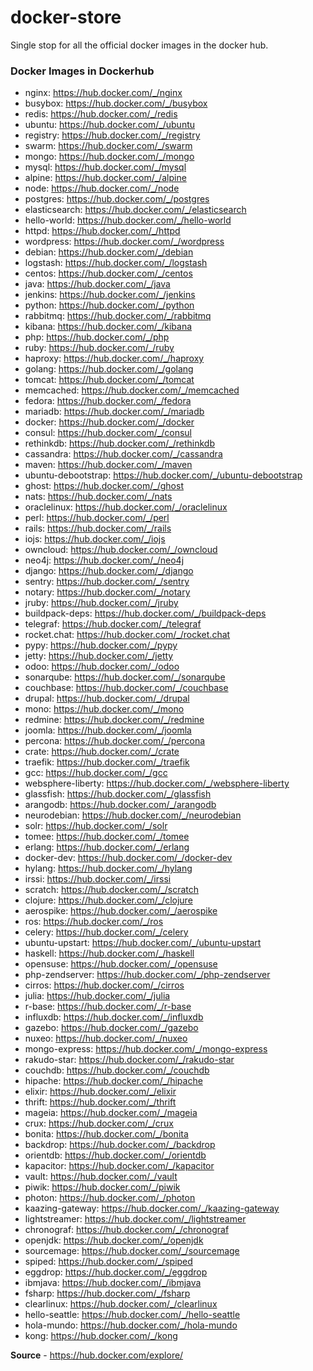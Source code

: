 # docker-store
Single stop for all the official docker images in the docker hub.

### Docker Images in Dockerhub

- nginx: https://hub.docker.com/_/nginx
- busybox: https://hub.docker.com/_/busybox
- redis: https://hub.docker.com/_/redis
- ubuntu: https://hub.docker.com/_/ubuntu
- registry: https://hub.docker.com/_/registry
- swarm: https://hub.docker.com/_/swarm
- mongo: https://hub.docker.com/_/mongo
- mysql: https://hub.docker.com/_/mysql
- alpine: https://hub.docker.com/_/alpine
- node: https://hub.docker.com/_/node
- postgres: https://hub.docker.com/_/postgres
- elasticsearch: https://hub.docker.com/_/elasticsearch
- hello-world: https://hub.docker.com/_/hello-world
- httpd: https://hub.docker.com/_/httpd
- wordpress: https://hub.docker.com/_/wordpress
- debian: https://hub.docker.com/_/debian
- logstash: https://hub.docker.com/_/logstash
- centos: https://hub.docker.com/_/centos
- java: https://hub.docker.com/_/java
- jenkins: https://hub.docker.com/_/jenkins
- python: https://hub.docker.com/_/python
- rabbitmq: https://hub.docker.com/_/rabbitmq
- kibana: https://hub.docker.com/_/kibana
- php: https://hub.docker.com/_/php
- ruby: https://hub.docker.com/_/ruby
- haproxy: https://hub.docker.com/_/haproxy
- golang: https://hub.docker.com/_/golang
- tomcat: https://hub.docker.com/_/tomcat
- memcached: https://hub.docker.com/_/memcached
- fedora: https://hub.docker.com/_/fedora
- mariadb: https://hub.docker.com/_/mariadb
- docker: https://hub.docker.com/_/docker
- consul: https://hub.docker.com/_/consul
- rethinkdb: https://hub.docker.com/_/rethinkdb
- cassandra: https://hub.docker.com/_/cassandra
- maven: https://hub.docker.com/_/maven
- ubuntu-debootstrap: https://hub.docker.com/_/ubuntu-debootstrap
- ghost: https://hub.docker.com/_/ghost
- nats: https://hub.docker.com/_/nats
- oraclelinux: https://hub.docker.com/_/oraclelinux
- perl: https://hub.docker.com/_/perl
- rails: https://hub.docker.com/_/rails
- iojs: https://hub.docker.com/_/iojs
- owncloud: https://hub.docker.com/_/owncloud
- neo4j: https://hub.docker.com/_/neo4j
- django: https://hub.docker.com/_/django
- sentry: https://hub.docker.com/_/sentry
- notary: https://hub.docker.com/_/notary
- jruby: https://hub.docker.com/_/jruby
- buildpack-deps: https://hub.docker.com/_/buildpack-deps
- telegraf: https://hub.docker.com/_/telegraf
- rocket.chat: https://hub.docker.com/_/rocket.chat
- pypy: https://hub.docker.com/_/pypy
- jetty: https://hub.docker.com/_/jetty
- odoo: https://hub.docker.com/_/odoo
- sonarqube: https://hub.docker.com/_/sonarqube
- couchbase: https://hub.docker.com/_/couchbase
- drupal: https://hub.docker.com/_/drupal
- mono: https://hub.docker.com/_/mono
- redmine: https://hub.docker.com/_/redmine
- joomla: https://hub.docker.com/_/joomla
- percona: https://hub.docker.com/_/percona
- crate: https://hub.docker.com/_/crate
- traefik: https://hub.docker.com/_/traefik
- gcc: https://hub.docker.com/_/gcc
- websphere-liberty: https://hub.docker.com/_/websphere-liberty
- glassfish: https://hub.docker.com/_/glassfish
- arangodb: https://hub.docker.com/_/arangodb
- neurodebian: https://hub.docker.com/_/neurodebian
- solr: https://hub.docker.com/_/solr
- tomee: https://hub.docker.com/_/tomee
- erlang: https://hub.docker.com/_/erlang
- docker-dev: https://hub.docker.com/_/docker-dev
- hylang: https://hub.docker.com/_/hylang
- irssi: https://hub.docker.com/_/irssi
- scratch: https://hub.docker.com/_/scratch
- clojure: https://hub.docker.com/_/clojure
- aerospike: https://hub.docker.com/_/aerospike
- ros: https://hub.docker.com/_/ros
- celery: https://hub.docker.com/_/celery
- ubuntu-upstart: https://hub.docker.com/_/ubuntu-upstart
- haskell: https://hub.docker.com/_/haskell
- opensuse: https://hub.docker.com/_/opensuse
- php-zendserver: https://hub.docker.com/_/php-zendserver
- cirros: https://hub.docker.com/_/cirros
- julia: https://hub.docker.com/_/julia
- r-base: https://hub.docker.com/_/r-base
- influxdb: https://hub.docker.com/_/influxdb
- gazebo: https://hub.docker.com/_/gazebo
- nuxeo: https://hub.docker.com/_/nuxeo
- mongo-express: https://hub.docker.com/_/mongo-express
- rakudo-star: https://hub.docker.com/_/rakudo-star
- couchdb: https://hub.docker.com/_/couchdb
- hipache: https://hub.docker.com/_/hipache
- elixir: https://hub.docker.com/_/elixir
- thrift: https://hub.docker.com/_/thrift
- mageia: https://hub.docker.com/_/mageia
- crux: https://hub.docker.com/_/crux
- bonita: https://hub.docker.com/_/bonita
- backdrop: https://hub.docker.com/_/backdrop
- orientdb: https://hub.docker.com/_/orientdb
- kapacitor: https://hub.docker.com/_/kapacitor
- vault: https://hub.docker.com/_/vault
- piwik: https://hub.docker.com/_/piwik
- photon: https://hub.docker.com/_/photon
- kaazing-gateway: https://hub.docker.com/_/kaazing-gateway
- lightstreamer: https://hub.docker.com/_/lightstreamer
- chronograf: https://hub.docker.com/_/chronograf
- openjdk: https://hub.docker.com/_/openjdk
- sourcemage: https://hub.docker.com/_/sourcemage
- spiped: https://hub.docker.com/_/spiped
- eggdrop: https://hub.docker.com/_/eggdrop
- ibmjava: https://hub.docker.com/_/ibmjava
- fsharp: https://hub.docker.com/_/fsharp
- clearlinux: https://hub.docker.com/_/clearlinux
- hello-seattle: https://hub.docker.com/_/hello-seattle
- hola-mundo: https://hub.docker.com/_/hola-mundo
- kong: https://hub.docker.com/_/kong



**Source** - https://hub.docker.com/explore/
